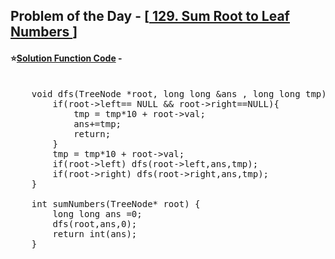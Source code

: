 ## Problem of the Day - [<a href="https://leetcode.com/problems/sum-root-to-leaf-numbers/description/"> 129. Sum Root to Leaf Numbers </a>]


#### ⭐<ins>Solution Function Code</ins> -
<pre>

    void dfs(TreeNode *root, long long &ans , long long tmp){
        if(root->left== NULL && root->right==NULL){
            tmp = tmp*10 + root->val;
            ans+=tmp;
            return;
        }
        tmp = tmp*10 + root->val;
        if(root->left) dfs(root->left,ans,tmp);
        if(root->right) dfs(root->right,ans,tmp);
    }

    int sumNumbers(TreeNode* root) {
        long long ans =0;
        dfs(root,ans,0);
        return int(ans);
    }
</pre>

